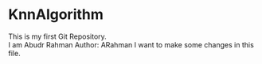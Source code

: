 # KnnAlgorithm
This is my first Git Repository.
<br>
I am Abudr Rahman
Author: ARahman
I want to make some changes in this file.
